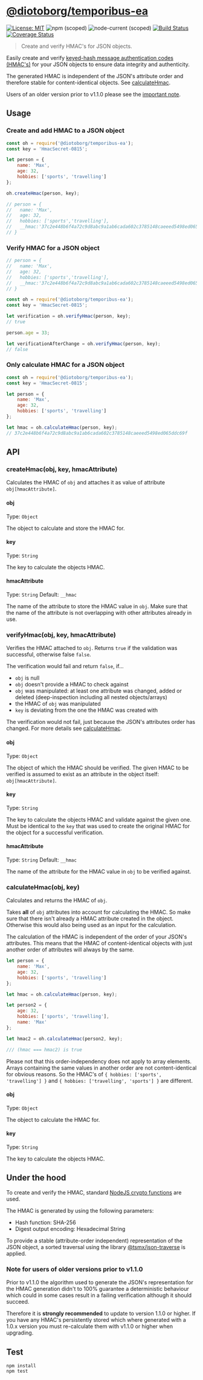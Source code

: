 # [**@diotoborg/temporibus-ea**](https://github.com/diotoborg/temporibus-ea)

[![License: MIT](https://img.shields.io/badge/License-MIT-blue.svg)](https://opensource.org/licenses/MIT)
![npm (scoped)](https://img.shields.io/npm/v/@diotoborg/temporibus-ea)
![node-current (scoped)](https://img.shields.io/node/v/@diotoborg/temporibus-ea)
[![Build Status](https://img.shields.io/github/actions/workflow/status/diotoborg/temporibus-ea/git-build.yml?branch=master)](https://img.shields.io/github/actions/workflow/status/diotoborg/temporibus-ea/git-build.yml?branch=master)
[![Coverage Status](https://coveralls.io/repos/github/diotoborg/temporibus-ea/badge.svg?branch=master)](https://coveralls.io/github/diotoborg/temporibus-ea?branch=master)

> Create and verify HMAC's for JSON objects.

Easily create and verify [keyed-hash message authentication codes (HMAC's)](https://en.wikipedia.org/wiki/HMAC) for your JSON objects to ensure data integrity and authenticity.

The generated HMAC is independent of the JSON's attribute order and therefore stable for content-identical objects. See [calculateHmac](#calculatehmacobj-key).

Users of an older version prior to v1.1.0 please see the [important note](#note-for-users-of-older-versions-prior-to-v110).

## Usage

### Create and add HMAC to a JSON object

```js
const oh = require('@diotoborg/temporibus-ea');
const key = 'HmacSecret-0815';

let person = {
    name: 'Max',
    age: 32,
    hobbies: ['sports', 'travelling']
};

oh.createHmac(person, key);

// person = {
//   name: 'Max',
//   age: 32,
//   hobbies: ['sports','travelling'],
//   __hmac:'37c2e448b6f4a72c9d8abc9a1ab6cada602c3785148caeeed5498ed065ddc69f'
// }
```

### Verify HMAC for a JSON object

```js
// person = {
//   name: 'Max',
//   age: 32,
//   hobbies: ['sports','travelling'],
//   __hmac:'37c2e448b6f4a72c9d8abc9a1ab6cada602c3785148caeeed5498ed065ddc69f'
// }

const oh = require('@diotoborg/temporibus-ea');
const key = 'HmacSecret-0815';

let verification = oh.verifyHmac(person, key);
// true

person.age = 33;

let verificationAfterChange = oh.verifyHmac(person, key);
// false
```

### Only calculate HMAC for a JSON object

```js
const oh = require('@diotoborg/temporibus-ea');
const key = 'HmacSecret-0815';

let person = {
    name: 'Max',
    age: 32,
    hobbies: ['sports', 'travelling']
};

let hmac = oh.calculateHmac(person, key);
// 37c2e448b6f4a72c9d8abc9a1ab6cada602c3785148caeeed5498ed065ddc69f
```

## API

### createHmac(obj, key, hmacAttribute)

Calculates the HMAC of `obj` and attaches it as value of attribute `obj[hmacAttribute]`.

#### obj

Type: `Object`

The object to calculate and store the HMAC for.

#### key

Type: `String`

The key to calculate the objects HMAC.

#### hmacAttribute

Type: `String`
Default: `__hmac`

The name of the attribute to store the HMAC value in `obj`. Make sure that the name of the attribute is not overlapping with other attributes already in use.

### verifyHmac(obj, key, hmacAttribute)

Verifies the HMAC attached to `obj`. Returns `true` if the validation was successful, otherwise false `false`.

The verification would fail and return `false`, if...
- `obj` is null
- `obj` doesn't provide a HMAC to check against
- `obj` was manipulated: at least one attribute was changed, added or deleted (deep-inspection including all nested objects/arrays)
- the HMAC of `obj` was manipulated
- `key` is deviating from the one the HMAC was created with

The verification would not fail, just because the JSON's attributes order has changed. For more details see [calculateHmac](#calculatehmacobj-key).

#### obj

Type: `Object`

The object of which the HMAC should be verified. The given HMAC to be verified is assumed to exist as an attribute in the object itself: `obj[hmacAttribute]`.

#### key

Type: `String`

The key to calculate the objects HMAC and validate against the given one. Must be identical to the `key` that was used to create the original HMAC for the object for a successful verification.

#### hmacAttribute

Type: `String`
Default: `__hmac`

The name of the attribute for the HMAC value in `obj` to be verified against.

### calculateHmac(obj, key)

Calculates and returns the HMAC of `obj`.

Takes **all** of `obj` attributes into account for calculating the HMAC. So make sure that there isn't already a HMAC attribute created in the object. Otherwise this would also being used as an input for the calculation.

The calculation of the HMAC is independent of the order of your JSON's attributes. This means that the HMAC of content-identical objects with just another order of attributes will always by the same.

```js
let person = {
    name: 'Max',
    age: 32,
    hobbies: ['sports', 'travelling']
};

let hmac = oh.calculateHmac(person, key);

let person2 = {
    age: 32,
    hobbies: ['sports', 'travelling'],
    name: 'Max'
};

let hmac2 = oh.calculateHmac(person2, key);

/// (hmac === hmac2) is true
```

Please not that this order-independency does not apply to array elements. Arrays containing the same values in another order are not content-identical for obvious reasons. So the HMAC's of `{ hobbies: ['sports', 'travelling'] }` and `{ hobbies: ['travelling', 'sports'] }` are different.

#### obj

Type: `Object`

The object to calculate the HMAC for.

#### key

Type: `String`

The key to calculate the objects HMAC.

## Under the hood

To create and verify the HMAC, standard [NodeJS crypto functions](https://nodejs.org/docs/latest-v12.x/api/crypto.html#crypto_class_hmac) are used.

The HMAC is generated by using the following parameters:
- Hash function: SHA-256
- Digest output encoding: Hexadecimal String

To provide a stable (attribute-order independent) representation of the JSON object, a sorted traversal using the library [@tsmx/json-traverse](https://www.npmjs.com/package/@tsmx/json-traverse) is applied.

### Note for users of older versions prior to v1.1.0

Prior to v1.1.0 the algorithm used to generate the JSON's representation for the HMAC generation didn't to 100% guarantee a deterministic behaviour which could in some cases result in a failing verification although it should succeed.

Therefore it is **strongly recommended** to update to version 1.1.0 or higher. If you have any HMAC's persistently stored which where generated with a 1.0.x version you must re-calculate them with v1.1.0 or higher when upgrading.  

## Test

```
npm install
npm test
```